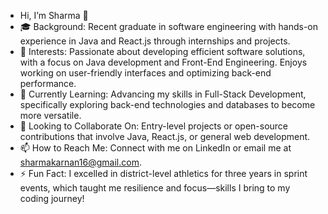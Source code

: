- Hi, I’m Sharma 👋
- 🎓 Background: Recent graduate in software engineering with hands-on experience in Java and React.js through internships and projects.
- 👀 Interests: Passionate about developing efficient software solutions, with a focus on Java development and Front-End Engineering. Enjoys working on user-friendly interfaces and optimizing back-end performance.
- 🌱 Currently Learning: Advancing my skills in Full-Stack Development, specifically exploring back-end technologies and databases to become more versatile.
- 💼 Looking to Collaborate On: Entry-level projects or open-source contributions that involve Java, React.js, or general web development.
- 📫 How to Reach Me: Connect with me on LinkedIn or email me at sharmakarnan16@gmail.com.
- ⚡ Fun Fact: I excelled in district-level athletics for three years in sprint events, which taught me resilience and focus—skills I bring to my coding journey!
